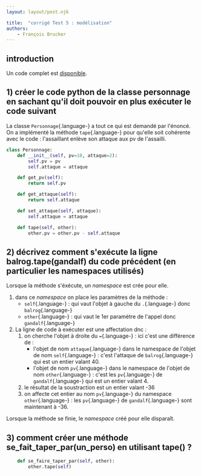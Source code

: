```yaml
---
layout: layout/post.njk

title:  "corrigé Test 5 : modélisation"
authors:
    - François Brucker
---
```


## introduction

Un code complet est [disponible](5_python.py).

## 1) créer le code python de la classe personnage en sachant qu'il doit pouvoir en plus exécuter le code suivant

La classe `Personnage`{.language-} a tout ce qui est demandé par l'énoncé. On a implémenté la méthode `tape`{.language-} pour qu'elle soit cohérente avec le code : l'assaillant enlève son attaque aux pv de l'assailli.

``` python
class Personnage:
    def __init__(self, pv=10, attaque=2):
        self.pv = pv
        self.attaque = attaque

    def get_pv(self):
        return self.pv

    def get_attaque(self):
        return self.attaque

    def set_attaque(self, attaque):
        self.attaque = attaque

    def tape(self, other):
        other.pv = other.pv - self.attaque
```

## 2) décrivez comment s'exécute la ligne balrog.tape(gandalf) du code précédent (en particulier les namespaces utilisés)

Lorsque la méthode s'éxécute, un *namespace* est crée pour elle.

1. dans ce *namespace* on place les paramètres de la méthode :
   * `self`{.language-} : qui vaut l'objet à gauche du `.`{.language-} donc `balrog`{.language-}
   * `other`{.language-} : qui vaut le 1er paramètre de l'appel donc `gandalf`{.language-}
2. La ligne de code à exécuter est une affectation dnc :
   1. on cherche l'objet à droite du `=`{.language-} : ici c'est une différence de :
      * l'objet de nom `attaque`{.language-} dans le namespace de l'objet de nom `self`{.language-} : c'est l'attaque de `balrog`{.language-} qui est un entier valant 40.
      * l'objet de nom `pv`{.language-} dans le namespace de l'objet de nom `other`{.language-} : c'est les `pv`{.language-} de `gandalf`{.language-}  qui est un entier valant 4.
   2. le résultat de la soustraction est un entier valant -36
   3. on affecte cet entier au nom `pv`{.language-} du namespace `other`{.language-} : les `pv`{.language-} de `gandalf`{.language-} sont maintenant à -36.

Lorsque la méthode se finie, le *namespace* créé pour elle disparaît.

## 3) comment créer une méthode se_fait_taper_par(un_perso) en utilisant tape() ?

``` python
    def se_faire_taper_par(self, other):
        other.tape(self)
```
